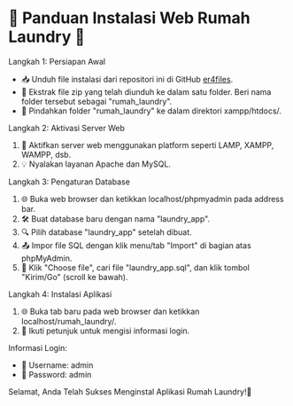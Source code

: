 # 🚀 Panduan Instalasi Web Rumah Laundry 🚀

Langkah 1: Persiapan Awal
- 📥 Unduh file instalasi dari repositori ini di GitHub 
   [er4files](https://github.com/er4files/Rumah-Laundry-Aplikasi-Web).
- 📂 Ekstrak file zip yang telah diunduh ke dalam satu folder. 
   Beri nama folder tersebut sebagai "rumah_laundry".
- 📁 Pindahkan folder "rumah_laundry" ke dalam direktori xampp/htdocs/.

Langkah 2: Aktivasi Server Web
1. 🚀 Aktifkan server web menggunakan platform seperti LAMP, XAMPP, WAMPP, dsb.
2. 💡 Nyalakan layanan Apache dan MySQL.

Langkah 3: Pengaturan Database
1. 🌐 Buka web browser dan ketikkan localhost/phpmyadmin pada address bar.
2. 🛠️ Buat database baru dengan nama "laundry_app".
3. 🔍 Pilih database "laundry_app" setelah dibuat.
4. 📤 Impor file SQL dengan klik menu/tab "Import" di bagian atas phpMyAdmin.
5. 📎 Klik "Choose file", cari file "laundry_app.sql", 
   dan klik tombol "Kirim/Go" (scroll ke bawah).

Langkah 4: Instalasi Aplikasi
1. 🌐 Buka tab baru pada web browser dan ketikkan localhost/rumah_laundry/.
2. 🔧 Ikuti petunjuk untuk mengisi informasi login.

Informasi Login:
- 👤 Username: admin
- 🔐 Password: admin

Selamat, Anda Telah Sukses Menginstal Aplikasi Rumah Laundry!🎉
